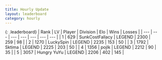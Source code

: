 ```yaml
---
title: Hourly Update
layout: leaderboard
category: hourly
---
```


{: .leaderboard}
| Rank | LV | Player | Division | Elo | Wins | Losses |
| --- | --- | --- | --- | --- | --- | --- |
| <span data-change="0">1</span> | 629 | <span title="ID: 402846">SunkCostFallacy</span> | LEGEND | <span data-change="0">2300</span> | <span data-change="0">259</span> | <span data-change="0">98</span> |
| <span data-change="1">2</span> | 1270 | <span title="ID: 498412">LuckySpin</span> | LEGEND | <span data-change="0">2235</span> | <span data-change="0">153</span> | <span data-change="0">50</span> |
| <span data-change="-1">3</span> | 1792 | <span title="ID: 353063">Sktima</span> | LEGEND | <span data-change="-30">2225</span> | <span data-change="0">203</span> | <span data-change="2">50</span> |
| <span data-change="0">4</span> | 1356 | <span title="ID: 4783">pojlk</span> | LEGEND | <span data-change="0">2212</span> | <span data-change="0">90</span> | <span data-change="0">35</span> |
| <span data-change="0">5</span> | 3057 | <span title="ID: 164871">Hungry YuYu</span> | LEGEND | <span data-change="0">2206</span> | <span data-change="0">402</span> | <span data-change="0">145</span> |